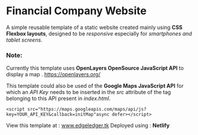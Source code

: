 # Financial Company Website
A simple reusable template of a static website created mainly using **CSS Flexbox layouts**, designed to be _responsive_ especially for _smartphones and tablet screens_.

### Note: 
Currently this template uses **OpenLayers OpenSource JavaScript API** to display a map . https://openlayers.org/

This template could also be used of the **Google Maps JavaScript API** for which an _API Key_ needs to be inserted in the _src_ attribute of the _<script></script>_ tag belonging to this API present in _index.html_.

```
<script src="https://maps.googleapis.com/maps/api/js?key=YOUR_API_KEY&callback=initMap"async defer></script>
```

View this template at : www.edgeledger.tk 
Deployed using : **Netlify**
